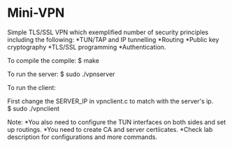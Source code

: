 # Mini-VPN

Simple TLS/SSL VPN which exemplified number of security principles including the following:
*TUN/TAP and IP tunnelling
*Routing
*Public key cryptography
*TLS/SSL programming
*Authentication. 

To compile the compile: 
$ make 

To run the server: 
$ sudo ./vpnserver

To run the client:

First change the SERVER_IP in vpnclient.c to match with the server's ip.  
$ sudo ./vpnclient

Note: 
*You also need to configure the TUN interfaces on both sides and set up routings.
*You need to create CA and server certiicates.
*Check lab description for configurations and more commands.

